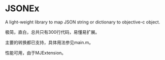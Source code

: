 # JSONEx
A light-weight library to map JSON string or dictionary to objective-c object.

极简，直白，总共只有300行代码，易懂易扩展。

主要的转换都已支持，具体用法参见main.m。

性能可用，由于MJExtension。
